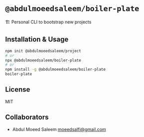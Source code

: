 # `@abdulmoeedsaleem/boiler-plate`

🏗 Personal CLI to bootstrap new projects

## Installation & Usage

```bash
npm init @abdulmoeedsaleem/project
# or
npx @abdulmoeedsaleem/boiler-plate
# or
npm install -g @abdulmoeedsaleem/boiler-plate
boiler-plate
```

## License

MIT

## Collaborators

- Abdul Moeed Saleem <moeedsalfi@gmail.com>
